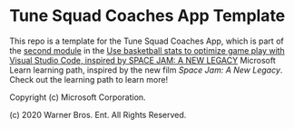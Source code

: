 # Tune Squad Coaches App Template

This repo is a template for the Tune Squad Coaches App, which is part of the [second module](https://docs.microsoft.com/en-gb/learn/modules/optimize-basketball-player-rest-breaks/) in the [Use basketball stats to optimize game play with Visual Studio Code, inspired by SPACE JAM: A NEW LEGACY](https://aka.ms/ExploreSportsWithCode/) Microsoft Learn learning path, inspired by the new film *Space Jam: A New Legacy*. Check out the learning path to learn more!

Copyright (c) Microsoft Corporation.

(c) 2020 Warner Bros. Ent. All Rights Reserved.